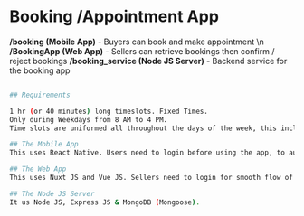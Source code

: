 # Booking /Appointment App

**/booking (Mobile App)** - Buyers can book and make appointment \n
**/BookingApp (Web App)** - Sellers can retrieve bookings then confirm / reject bookings
**/booking_service (Node JS Server)** - Backend service for the booking app

```sh

## Requirements

1 hr (or 40 minutes) long timeslots. Fixed Times.
Only during Weekdays from 8 AM to 4 PM.
Time slots are uniformed all throughout the days of the week, this include weekends

## The Mobile App
This uses React Native. Users need to login before using the app, to automatically save data of the users

## The Web App
This uses Nuxt JS and Vue JS. Sellers need to login for smooth flow of handling the bookings

## The Node JS Server
It us Node JS, Express JS & MongoDB (Mongoose).
